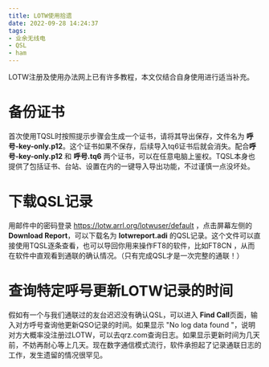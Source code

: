 ```yaml
---
title: LOTW使用拾遗
date: 2022-09-28 14:24:37
tags:
- 业余无线电
- QSL
- ham
---
```

LOTW注册及使用办法网上已有许多教程，本文仅结合自身使用进行适当补充。

# 备份证书
首次使用TQSL时按照提示步骤会生成一个证书，请将其导出保存，文件名为 **呼号-key-only.p12**。这个证书如果不保存，后续导入tq6证书后就会消失。配合**呼号-key-only.p12** 和 **呼号.tq6** 两个证书，可以在任意电脑上鉴权。TQSL本身也提供了包括证书、台站、设置在内的一键导入导出功能，不过谨慎一点没坏处。
# 下载QSL记录
用邮件中的密码登录 https://lotw.arrl.org/lotwuser/default ，点击屏幕左侧的 **Download Report**，可以下载名为 **lotwreport.adi** 的QSL记录。这个文件可以直接使用TQSL逐条查看，也可以导回你用来操作FT8的软件，比如FT8CN	，从而在软件中直观看到通联的确认情况。（只有完成QSL才是一次完整的通联！）
# 查询特定呼号更新LOTW记录的时间
假如有一个与我们通联过的友台迟迟没有确认QSL，可以进入 **Find Call**页面，输入对方呼号查询他更新QSO记录的时间。如果显示 "No log data found "，说明对方大概率没注册过LOTW，可以去qrz.com查询日志。如果显示更新时间为几天前，不妨再耐心等上几天。现在数字通信模式流行，软件承担起了记录通联日志的工作，发生遗留的情况很罕见。